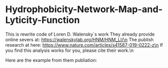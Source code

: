 # Hydrophobicity-Network-Map-and-Lyticity-Function
This is rewrite code of Loren D. Walensky`s work
They already provide online severs at: https://walenskylab.org/HNM/HNM_LI/\n
The publish research at here: https://www.nature.com/articles/s41587-019-0222-z\n
If you find this analysis works for you, please cite their work.\n

Here are the example from them publiation:
